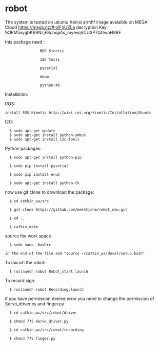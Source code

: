 # robot
The system is tested on ubuntu Xenial armhf
Image avalaible on MEGA Cloud https://mega.nz/#!oIFhUZLa decryption Key: !K1EM5aygbKRRNzjF8cbqpAs_myevqVCU3P7QGwaH8RE

this package need : 

                    ROS Kinetic 

                    I2C tools 
                    
                    pyserial
                    
                    enum
                    
                    python-tk
                    
Installation:

  ROS:
  
    install ROS Kinetic http://wiki.ros.org/kinetic/Installation/Ubuntu
    
  I2C:


      $ sudo apt-get update
      $ sudo apt-get install python-smbus
      $ sudo apt-get install i2c-tools

    
  
  Python packages:
  
      $ sudo apt-get install python-pip

      $ sudo pip install pyserial

      $ sudo pip install enum

      $ sudo apt-get install python-tk

  now use git clone to download the package:

      $ cd catkin_ws/src

      $ git clone https://github.com/mekhtiche/robot_new.git

      $ cd ..

      $ catkin_make
  
  source the work space
  
      $ sudo nano .bashrc
    
    in the end of the file add "source ~/catkin_ws/devel/setup.bash"
    
    
  To launch the robot:

      $ roslaunch robot Robot_start.launch

  To record sign:

      $ roslaunch robot Recording.launch


  if you have permission denied error you need to change the permission of Servo_driver.py and finger.py

      $ cd catkin_ws/src/robot/driver

      $ chmod 775 Servo_driver.py 

      $ cd catkin_ws/src/robot/recording

      $ chmod 775 finger.py 
